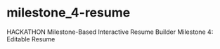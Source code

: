# milestone_4-resume
HACKATHON Milestone-Based Interactive Resume Builder Milestone 4: Editable Resume
